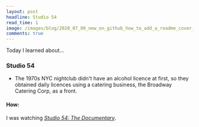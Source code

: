 ```yaml
---
layout: post
headline: Studio 54
read_time: 1
image: /images/blog/2020_07_09_new_on_github_how_to_add_a_readme_cover_to_your_github_profile/gh_profile_cover.jpg
comments: true
---
```


Today I learned about...

### Studio 54 

* The 1970s NYC nightclub didn't have an alcohol licence at first, so they obtained daily licences using a catering business, the Broadway Catering Corp, as a front.

#### How:

I was watching [*Studio 54: The Documentary*](https://www.imdb.com/title/tt5773986/).
